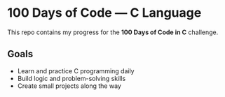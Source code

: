 #  100 Days of Code — C Language

This repo contains my progress for the **100 Days of Code in C** challenge.

##  Goals
- Learn and practice C programming daily  
- Build logic and problem-solving skills  
- Create small projects along the way  



